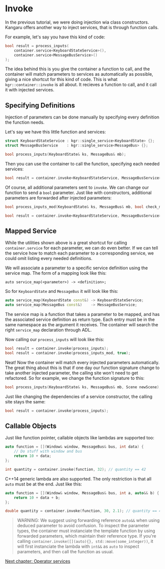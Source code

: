 Invoke
======

In the previous tutorial, we were doing injection wia class constructors. Kangaru offers another way to inject services, that is through function calls.

For example, let's say you have this kind of code:

```c++
bool result = process_inputs(
    container.service<KeyboardStateService>(),
    container.service<MessageBusService>()
);
```

The idea behind this is you give the container a function to call, and the container will match parameters to services as automatically as possible, giving a nice shortcut for this kind of code. This is what `kgr::container::invoke` is all about. It recieves a function to call, and it call it with injected services.

## Specifying Definitions

Injection of parameters can be done manually by specifying every definition the function needs.

Let's say we have this little function and services:
```c++
struct KeyboardStateService : kgr::single_service<KeyboardState> {};
struct MessageBusService    : kgr::single_service<MessageBus> {};

bool process_inputs(KeyboardState& ks, MessageBus& mb);
```

Then you can use the container to call the function, specifying each needed services:

```c++
bool result = container.invoke<KeyboardStateService, MessageBusService>(process_inputs);
```

Of course, all additional parameters sent to `invoke`. We can change our function to send a `bool` parameter. Just like with constructors, additional parameters are forwarded after injected parameters:

```c++
bool process_inputs_mod(KeyboardState& ks, MessageBus& mb, bool check_modifiers);

bool result = container.invoke<KeyboardStateService, MessageBusService>(process_inputs_mod, false);
```

## Mapped Service

While the utilities shown above is a great shortcut for calling `container.service` for each parameter, we can do even better. If we can tell the service how to match each parameter to a corresponding service, we could omit listing every needed definitions.

We will associate a parameter to a specific service definition using the service map. The form of a mapping look like this:

```
auto service_map(<parameter>) -> <definition>;
```
So for `KeyboardState` and `MessageBus` it will look like this:

```c++
auto service_map(KeyboardState const&) -> KeyboardStateService;
auto service_map(MessageBus const&)    -> MessageBusService;
```
    
The service map is a function that takes a parameter to be mapped, and has the associated service definition as return type.
Each entry must be in the same namespace as the argument it receives. The container will search the right `service_map` declaration through ADL.

Now calling our `process_inputs` will look like this:
```c++
bool result = container.invoke(process_inputs);
bool result = container.invoke(process_inputs_mod, true);
```

Neat! Now the container will match every injected parameters automatically. The great thing about this is that if one day our function signature change to take another injected parameter, the calling site won't need to get refactored. So for example, we change the function signature to this:

```c++
bool process_inputs(KeyboardState& ks, MessageBus& mb, Scene newScene);
```

Just like changing the dependencies of a service constructor, the calling site stays the same:

```c++
bool result = container.invoke(process_inputs);
```

## Callable Objects

Just like function pointer, callable objects like lambdas are supported too:

```c++
auto function = [](Window& window, MessageBus& bus, int data) {
    // Do stuff with window and bus
    return 10 + data;
};

int quantity = container.invoke(function, 32); // quantity == 42
```

C++14 generic lambda are also supported. The only restriction is that all `auto` must be at the end. Just like this:

```c++
auto function = [](Window& window, MessageBus& bus, int a, auto&& b) {
    return 10 + data + b;
};

double quantity = container.invoke(function, 30, 2.1); // quantity == 42.1
```

> WARNING: We suggest using forwarding reference `auto&&` when using deduced parameter to avoid confusion. To inspect the parameter types, the container must instanciate the template function by using forwarded parameters, which maintain their reference type. If you're calling `container.invoke([](auto){}, std::move(some_integer))`, it will first instanciate the lambda with `int&&` as `auto` to inspect parameters, and then call the function as usual.

[Next chapter: Operator services](section5_operator.md)
